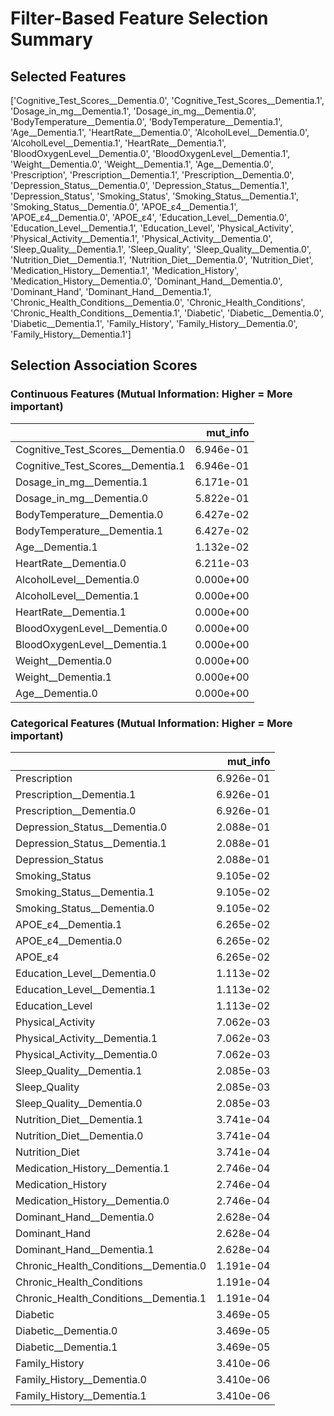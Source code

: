 # Filter-Based Feature Selection Summary


## Selected Features

['Cognitive_Test_Scores__Dementia.0', 'Cognitive_Test_Scores__Dementia.1', 'Dosage_in_mg__Dementia.1', 'Dosage_in_mg__Dementia.0', 'BodyTemperature__Dementia.0', 'BodyTemperature__Dementia.1', 'Age__Dementia.1', 'HeartRate__Dementia.0', 'AlcoholLevel__Dementia.0', 'AlcoholLevel__Dementia.1', 'HeartRate__Dementia.1', 'BloodOxygenLevel__Dementia.0', 'BloodOxygenLevel__Dementia.1', 'Weight__Dementia.0', 'Weight__Dementia.1', 'Age__Dementia.0', 'Prescription', 'Prescription__Dementia.1', 'Prescription__Dementia.0', 'Depression_Status__Dementia.0', 'Depression_Status__Dementia.1', 'Depression_Status', 'Smoking_Status', 'Smoking_Status__Dementia.1', 'Smoking_Status__Dementia.0', 'APOE_ε4__Dementia.1', 'APOE_ε4__Dementia.0', 'APOE_ε4', 'Education_Level__Dementia.0', 'Education_Level__Dementia.1', 'Education_Level', 'Physical_Activity', 'Physical_Activity__Dementia.1', 'Physical_Activity__Dementia.0', 'Sleep_Quality__Dementia.1', 'Sleep_Quality', 'Sleep_Quality__Dementia.0', 'Nutrition_Diet__Dementia.1', 'Nutrition_Diet__Dementia.0', 'Nutrition_Diet', 'Medication_History__Dementia.1', 'Medication_History', 'Medication_History__Dementia.0', 'Dominant_Hand__Dementia.0', 'Dominant_Hand', 'Dominant_Hand__Dementia.1', 'Chronic_Health_Conditions__Dementia.0', 'Chronic_Health_Conditions', 'Chronic_Health_Conditions__Dementia.1', 'Diabetic', 'Diabetic__Dementia.0', 'Diabetic__Dementia.1', 'Family_History', 'Family_History__Dementia.0', 'Family_History__Dementia.1']

## Selection Association Scores 

### Continuous Features (Mutual Information: Higher = More important)

|                                   |   mut_info |
|:----------------------------------|-----------:|
| Cognitive_Test_Scores__Dementia.0 |  6.946e-01 |
| Cognitive_Test_Scores__Dementia.1 |  6.946e-01 |
| Dosage_in_mg__Dementia.1          |  6.171e-01 |
| Dosage_in_mg__Dementia.0          |  5.822e-01 |
| BodyTemperature__Dementia.0       |  6.427e-02 |
| BodyTemperature__Dementia.1       |  6.427e-02 |
| Age__Dementia.1                   |  1.132e-02 |
| HeartRate__Dementia.0             |  6.211e-03 |
| AlcoholLevel__Dementia.0          |  0.000e+00 |
| AlcoholLevel__Dementia.1          |  0.000e+00 |
| HeartRate__Dementia.1             |  0.000e+00 |
| BloodOxygenLevel__Dementia.0      |  0.000e+00 |
| BloodOxygenLevel__Dementia.1      |  0.000e+00 |
| Weight__Dementia.0                |  0.000e+00 |
| Weight__Dementia.1                |  0.000e+00 |
| Age__Dementia.0                   |  0.000e+00 |

### Categorical Features (Mutual Information: Higher = More important)

|                                       |   mut_info |
|:--------------------------------------|-----------:|
| Prescription                          |  6.926e-01 |
| Prescription__Dementia.1              |  6.926e-01 |
| Prescription__Dementia.0              |  6.926e-01 |
| Depression_Status__Dementia.0         |  2.088e-01 |
| Depression_Status__Dementia.1         |  2.088e-01 |
| Depression_Status                     |  2.088e-01 |
| Smoking_Status                        |  9.105e-02 |
| Smoking_Status__Dementia.1            |  9.105e-02 |
| Smoking_Status__Dementia.0            |  9.105e-02 |
| APOE_ε4__Dementia.1                   |  6.265e-02 |
| APOE_ε4__Dementia.0                   |  6.265e-02 |
| APOE_ε4                               |  6.265e-02 |
| Education_Level__Dementia.0           |  1.113e-02 |
| Education_Level__Dementia.1           |  1.113e-02 |
| Education_Level                       |  1.113e-02 |
| Physical_Activity                     |  7.062e-03 |
| Physical_Activity__Dementia.1         |  7.062e-03 |
| Physical_Activity__Dementia.0         |  7.062e-03 |
| Sleep_Quality__Dementia.1             |  2.085e-03 |
| Sleep_Quality                         |  2.085e-03 |
| Sleep_Quality__Dementia.0             |  2.085e-03 |
| Nutrition_Diet__Dementia.1            |  3.741e-04 |
| Nutrition_Diet__Dementia.0            |  3.741e-04 |
| Nutrition_Diet                        |  3.741e-04 |
| Medication_History__Dementia.1        |  2.746e-04 |
| Medication_History                    |  2.746e-04 |
| Medication_History__Dementia.0        |  2.746e-04 |
| Dominant_Hand__Dementia.0             |  2.628e-04 |
| Dominant_Hand                         |  2.628e-04 |
| Dominant_Hand__Dementia.1             |  2.628e-04 |
| Chronic_Health_Conditions__Dementia.0 |  1.191e-04 |
| Chronic_Health_Conditions             |  1.191e-04 |
| Chronic_Health_Conditions__Dementia.1 |  1.191e-04 |
| Diabetic                              |  3.469e-05 |
| Diabetic__Dementia.0                  |  3.469e-05 |
| Diabetic__Dementia.1                  |  3.469e-05 |
| Family_History                        |  3.410e-06 |
| Family_History__Dementia.0            |  3.410e-06 |
| Family_History__Dementia.1            |  3.410e-06 |